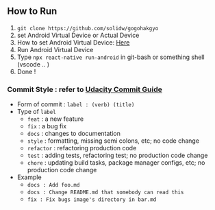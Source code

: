 ## How to Run

1. `git clone https://github.com/solidw/gogohakgyo`
2. set Android Virtual Device or Actual Device
3. How to set Android Virtual Device: [Here](https://recipes4dev.tistory.com/145)
4. Run Android Virtual Device
5. Type `npx react-native run-android` in git-bash or something shell (vscode .. )
6. Done !



### Commit Style : refer to [Udacity Commit Guide](https://udacity.github.io/git-styleguide/) 

- Form of commit : `label : (verb) (title)` 
- Type of `label` 
	- `feat` : a new feature
	- `fix` : a bug fix
	- `docs` : changes to documentation
	- `style` : formatting, missing semi colons, etc; no code change
	- `refactor` : refactoring production code
	- `test` : adding tests, refactoring test; no production code change
	- `chore` : updating build tasks, package manager configs, etc; no production code change
- Example
  - `docs : Add foo.md`
  - `docs : Change README.md that somebody can read this`
  - `fix : Fix bugs image's directory in bar.md`